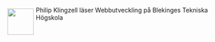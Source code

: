 <div class = "byline">
<figure style="    margin: 5px 5px 5px 5px; float:left;">
<img src="img/philip.JPG" width="60px"/>
</figure>
<p>Philip Klingzell läser Webbutveckling på Blekinges Tekniska Högskola</p>
</div>
